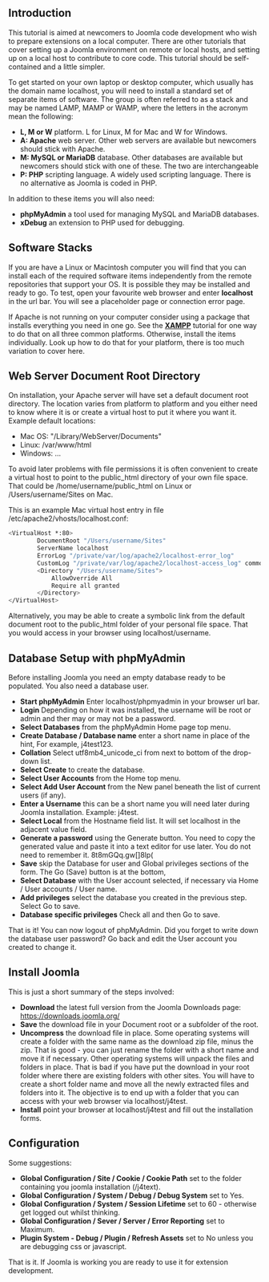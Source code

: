 <!-- Filename: J4.x:Developer:_Required_Software / Display title: Required Software -->

## Introduction

This tutorial is aimed at newcomers to Joomla code development who wish
to prepare extensions on a local computer. There are other tutorials
that cover setting up a Joomla environment on remote or local hosts, and
setting up on a local host to contribute to core code. This tutorial
should be self-contained and a little simpler.

To get started on your own laptop or desktop computer, which usually has
the domain name localhost, you will need to install a standard set of
separate items of software. The group is often referred to as a stack
and may be named LAMP, MAMP or WAMP, where the letters in the acronym
mean the following:

- **L, M or W** platform. L for Linux, M for Mac and W for Windows.
- **A: Apache** web server. Other web servers are available but
  newcomers should stick with Apache.
- **M: MySQL or MariaDB** database. Other databases are available but
  newcomers should stick with one of these. The two are interchangeable
- **P: PHP** scripting language. A widely used scripting language. There
  is no alternative as Joomla is coded in PHP.

In addition to these items you will also need:

- **phpMyAdmin** a tool used for managing MySQL and MariaDB databases.
- **xDebug** an extension to PHP used for debugging.

## Software Stacks

If you are have a Linux or Macintosh computer you will find that you can
install each of the required software items independently from the
remote repositories that support your OS. It is possible they may be
installed and ready to go. To test, open your favourite web browser and
enter **localhost** in the url bar. You will see a placeholder page or
connection error page.

If Apache is not running on your computer consider using a package that
installs everything you need in one go. See the
**[XAMPP](https://docs.joomla.org/XAMPP "XAMPP")** tutorial for one way
to do that on all three common platforms. Otherwise, install the items
individually. Look up how to do that for your platform, there is too
much variation to cover here.

## Web Server Document Root Directory

On installation, your Apache server will have set a default document
root directory. The location varies from platform to platform and you
either need to know where it is or create a virtual host to put it where
you want it. Example default locations:

- Mac OS: "/Library/WebServer/Documents"
- Linux: /var/www/html
- Windows: ...

To avoid later problems with file permissions it is often convenient to
create a virtual host to point to the public_html directory of your own
file space. That could be /home/username/public_html on Linux or
/Users/username/Sites on Mac.

This is an example Mac virtual host entry in file
/etc/apache2/vhosts/localhost.conf:

```bash
<VirtualHost *:80>
        DocumentRoot "/Users/username/Sites"
        ServerName localhost
        ErrorLog "/private/var/log/apache2/localhost-error_log"
        CustomLog "/private/var/log/apache2/localhost-access_log" common
        <Directory "/Users/username/Sites">
            AllowOverride All
            Require all granted
        </Directory>
</VirtualHost>
```

Alternatively, you may be able to create a symbolic link from the
default document root to the public_html folder of your personal file
space. That you would access in your browser using localhost/username.

## Database Setup with phpMyAdmin

Before installing Joomla you need an empty database ready to be
populated. You also need a database user.

- **Start phpMyAdmin** Enter localhost/phpmyadmin in your browser url
  bar.
- **Login** Depending on how it was installed, the username will be root
  or admin and ther may or may not be a password.
- **Select Databases** from the phpMyAdmin Home page top menu.
- **Create Database / Database name** enter a short name in place of the
  hint, For example, j4test123.
- **Collation** Select utf8mb4_unicode_ci from next to bottom of the
  drop-down list.
- **Select Create** to create the database.
- **Select User Accounts** from the Home top menu.
- **Select Add User Account** from the New panel beneath the list of
  current users (if any).
- **Enter a Username** this can be a short name you will need later
  during Joomla installation. Example: j4test.
- **Select Local** from the Hostname field list. It will set localhost
  in the adjacent value field.
- **Generate a password** using the Generate button. You need to copy
  the generated value and paste it into a text editor for use later. You
  do not need to remember it. 8t8mGQq.gw\[\]8lp(
- **Save** skip the Database for user and Global privileges sections of
  the form. The Go (Save) button is at the bottom,
- **Select Database** with the User account selected, if necessary via
  Home / User accounts / User name.
- **Add privileges** select the database you created in the previous
  step. Select Go to save.
- **Database specific privileges** Check all and then Go to save.

That is it! You can now logout of phpMyAdmin. Did you forget to write
down the database user password? Go back and edit the User account you
created to change it.

## Install Joomla

This is just a short summary of the steps involved:

- **Download** the latest full version from the Joomla Downloads page:
  <a href="https://downloads.joomla.org/" class="external free"
  target="_blank"
  rel="noreferrer noopener">https://downloads.joomla.org/</a>
- **Save** the download file in your Document root or a subfolder of the
  root.
- **Uncompress** the download file in place. Some operating systems will
  create a folder with the same name as the download zip file, minus the
  zip. That is good - you can just rename the folder with a short name
  and move it if necessary. Other operating systems will unpack the
  files and folders in place. That is bad if you have put the download
  in your root folder where there are existing folders with other sites.
  You will have to create a short folder name and move all the newly
  extracted files and folders into it. The objective is to end up with a
  folder that you can access with your web browser via localhost/j4test.
- **Install** point your browser at localhost/j4test and fill out the
  installation forms.

## Configuration

Some suggestions:

- **Global Configuration / Site / Cookie / Cookie Path** set to the
  folder containing you joomla installation (/j4text).
- **Global Configuration / System / Debug / Debug System** set to Yes.
- **Global Configuration / System / Session Lifetime** set to 60 -
  otherwise get logged out whilst thinking.
- **Global Configuration / Sever / Server / Error Reporting** set to
  Maximum.
- **Plugin System - Debug / Plugin / Refresh Assets** set to No unless
  you are debugging css or javascript.

That is it. If Joomla is working you are ready to use it for extension
development.
